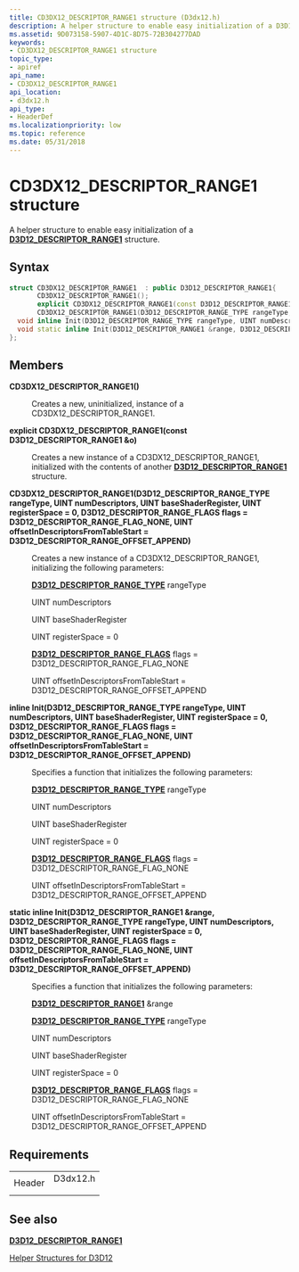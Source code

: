 ```yaml
---
title: CD3DX12_DESCRIPTOR_RANGE1 structure (D3dx12.h)
description: A helper structure to enable easy initialization of a D3D12\_DESCRIPTOR\_RANGE1 structure.
ms.assetid: 9D073158-5907-4D1C-8D75-72B304277DAD
keywords:
- CD3DX12_DESCRIPTOR_RANGE1 structure
topic_type:
- apiref
api_name:
- CD3DX12_DESCRIPTOR_RANGE1
api_location:
- d3dx12.h
api_type:
- HeaderDef
ms.localizationpriority: low
ms.topic: reference
ms.date: 05/31/2018
---
```


# CD3DX12\_DESCRIPTOR\_RANGE1 structure

A helper structure to enable easy initialization of a [**D3D12\_DESCRIPTOR\_RANGE1**](/windows/desktop/api/d3d12/ns-d3d12-d3d12_descriptor_range1) structure.

## Syntax


```C++
struct CD3DX12_DESCRIPTOR_RANGE1  : public D3D12_DESCRIPTOR_RANGE1{
       CD3DX12_DESCRIPTOR_RANGE1();
       explicit CD3DX12_DESCRIPTOR_RANGE1(const D3D12_DESCRIPTOR_RANGE1 &o);
       CD3DX12_DESCRIPTOR_RANGE1(D3D12_DESCRIPTOR_RANGE_TYPE rangeType, UINT numDescriptors, UINT baseShaderRegister, UINT registerSpace = 0, D3D12_DESCRIPTOR_RANGE_FLAGS flags = D3D12_DESCRIPTOR_RANGE_FLAG_NONE, UINT offsetInDescriptorsFromTableStart = D3D12_DESCRIPTOR_RANGE_OFFSET_APPEND);
  void inline Init(D3D12_DESCRIPTOR_RANGE_TYPE rangeType, UINT numDescriptors, UINT baseShaderRegister, UINT registerSpace = 0, D3D12_DESCRIPTOR_RANGE_FLAGS flags = D3D12_DESCRIPTOR_RANGE_FLAG_NONE, UINT offsetInDescriptorsFromTableStart = D3D12_DESCRIPTOR_RANGE_OFFSET_APPEND);
  void static inline Init(D3D12_DESCRIPTOR_RANGE1 &range, D3D12_DESCRIPTOR_RANGE_TYPE rangeType, UINT numDescriptors, UINT baseShaderRegister, UINT registerSpace = 0, D3D12_DESCRIPTOR_RANGE_FLAGS flags = D3D12_DESCRIPTOR_RANGE_FLAG_NONE, UINT offsetInDescriptorsFromTableStart = D3D12_DESCRIPTOR_RANGE_OFFSET_APPEND);
};
```



## Members

<dl> <dt>

**CD3DX12\_DESCRIPTOR\_RANGE1()**
</dt> <dd>

Creates a new, uninitialized, instance of a CD3DX12\_DESCRIPTOR\_RANGE1.

</dd> <dt>

**explicit CD3DX12\_DESCRIPTOR\_RANGE1(const D3D12\_DESCRIPTOR\_RANGE1 &o)**
</dt> <dd>

Creates a new instance of a CD3DX12\_DESCRIPTOR\_RANGE1, initialized with the contents of another [**D3D12\_DESCRIPTOR\_RANGE1**](/windows/desktop/api/d3d12/ns-d3d12-d3d12_descriptor_range1) structure.

</dd> <dt>

**CD3DX12\_DESCRIPTOR\_RANGE1(D3D12\_DESCRIPTOR\_RANGE\_TYPE rangeType, UINT numDescriptors, UINT baseShaderRegister, UINT registerSpace = 0, D3D12\_DESCRIPTOR\_RANGE\_FLAGS flags = D3D12\_DESCRIPTOR\_RANGE\_FLAG\_NONE, UINT offsetInDescriptorsFromTableStart = D3D12\_DESCRIPTOR\_RANGE\_OFFSET\_APPEND)**
</dt> <dd>

Creates a new instance of a CD3DX12\_DESCRIPTOR\_RANGE1, initializing the following parameters:

[**D3D12\_DESCRIPTOR\_RANGE\_TYPE**](/windows/desktop/api/d3d12/ne-d3d12-d3d12_descriptor_range_type) rangeType

UINT numDescriptors

UINT baseShaderRegister

UINT registerSpace = 0

[**D3D12\_DESCRIPTOR\_RANGE\_FLAGS**](/windows/desktop/api/d3d12/ne-d3d12-d3d12_descriptor_range_flags) flags = D3D12\_DESCRIPTOR\_RANGE\_FLAG\_NONE

UINT offsetInDescriptorsFromTableStart = D3D12\_DESCRIPTOR\_RANGE\_OFFSET\_APPEND

</dd> <dt>

**inline Init(D3D12\_DESCRIPTOR\_RANGE\_TYPE rangeType, UINT numDescriptors, UINT baseShaderRegister, UINT registerSpace = 0, D3D12\_DESCRIPTOR\_RANGE\_FLAGS flags = D3D12\_DESCRIPTOR\_RANGE\_FLAG\_NONE, UINT offsetInDescriptorsFromTableStart = D3D12\_DESCRIPTOR\_RANGE\_OFFSET\_APPEND)**
</dt> <dd>

Specifies a function that initializes the following parameters:

[**D3D12\_DESCRIPTOR\_RANGE\_TYPE**](/windows/desktop/api/d3d12/ne-d3d12-d3d12_descriptor_range_type) rangeType

UINT numDescriptors

UINT baseShaderRegister

UINT registerSpace = 0

[**D3D12\_DESCRIPTOR\_RANGE\_FLAGS**](/windows/desktop/api/d3d12/ne-d3d12-d3d12_descriptor_range_flags) flags = D3D12\_DESCRIPTOR\_RANGE\_FLAG\_NONE

UINT offsetInDescriptorsFromTableStart = D3D12\_DESCRIPTOR\_RANGE\_OFFSET\_APPEND

</dd> <dt>

**static inline Init(D3D12\_DESCRIPTOR\_RANGE1 &range, D3D12\_DESCRIPTOR\_RANGE\_TYPE rangeType, UINT numDescriptors, UINT baseShaderRegister, UINT registerSpace = 0, D3D12\_DESCRIPTOR\_RANGE\_FLAGS flags = D3D12\_DESCRIPTOR\_RANGE\_FLAG\_NONE, UINT offsetInDescriptorsFromTableStart = D3D12\_DESCRIPTOR\_RANGE\_OFFSET\_APPEND)**
</dt> <dd>

Specifies a function that initializes the following parameters:

[**D3D12\_DESCRIPTOR\_RANGE1**](/windows/desktop/api/d3d12/ns-d3d12-d3d12_descriptor_range1) &range

[**D3D12\_DESCRIPTOR\_RANGE\_TYPE**](/windows/desktop/api/d3d12/ne-d3d12-d3d12_descriptor_range_type) rangeType

UINT numDescriptors

UINT baseShaderRegister

UINT registerSpace = 0

[**D3D12\_DESCRIPTOR\_RANGE\_FLAGS**](/windows/desktop/api/d3d12/ne-d3d12-d3d12_descriptor_range_flags) flags = D3D12\_DESCRIPTOR\_RANGE\_FLAG\_NONE

UINT offsetInDescriptorsFromTableStart = D3D12\_DESCRIPTOR\_RANGE\_OFFSET\_APPEND

</dd> </dl>

## Requirements



|                   |                                                                                     |
|-------------------|-------------------------------------------------------------------------------------|
| Header<br/> | <dl> <dt>D3dx12.h</dt> </dl> |



## See also

<dl> <dt>

[**D3D12\_DESCRIPTOR\_RANGE1**](/windows/desktop/api/d3d12/ns-d3d12-d3d12_descriptor_range1)
</dt> <dt>

[Helper Structures for D3D12](helper-structures-for-d3d12.md)
</dt> </dl>

 

 





